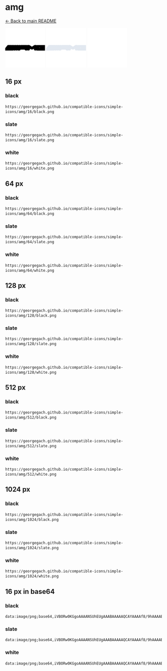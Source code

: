 # amg

[← Back to main README](../../README.md)


<img src="./128/black.png" width="128" alt="amg black icon" />
<img src="./128/slate.png" width="128" alt="amg slate icon" />
<img src="./128/white.png" width="128" alt="amg white icon" />

## 16 px

### black
```
https://georgegach.github.io/compatible-icons/simple-icons/amg/16/black.png
```

### slate
```
https://georgegach.github.io/compatible-icons/simple-icons/amg/16/slate.png
```

### white
```
https://georgegach.github.io/compatible-icons/simple-icons/amg/16/white.png
```

## 64 px

### black
```
https://georgegach.github.io/compatible-icons/simple-icons/amg/64/black.png
```

### slate
```
https://georgegach.github.io/compatible-icons/simple-icons/amg/64/slate.png
```

### white
```
https://georgegach.github.io/compatible-icons/simple-icons/amg/64/white.png
```

## 128 px

### black
```
https://georgegach.github.io/compatible-icons/simple-icons/amg/128/black.png
```

### slate
```
https://georgegach.github.io/compatible-icons/simple-icons/amg/128/slate.png
```

### white
```
https://georgegach.github.io/compatible-icons/simple-icons/amg/128/white.png
```

## 512 px

### black
```
https://georgegach.github.io/compatible-icons/simple-icons/amg/512/black.png
```

### slate
```
https://georgegach.github.io/compatible-icons/simple-icons/amg/512/slate.png
```

### white
```
https://georgegach.github.io/compatible-icons/simple-icons/amg/512/white.png
```

## 1024 px

### black
```
https://georgegach.github.io/compatible-icons/simple-icons/amg/1024/black.png
```

### slate
```
https://georgegach.github.io/compatible-icons/simple-icons/amg/1024/slate.png
```

### white
```
https://georgegach.github.io/compatible-icons/simple-icons/amg/1024/white.png
```

## 16 px in base64

### black
```
data:image/png;base64,iVBORw0KGgoAAAANSUhEUgAAABAAAAAQCAYAAAAf8/9hAAAABmJLR0QA/wD/AP+gvaeTAAAAgElEQVQ4je3QQQ4BURAE0Idgg3ACibM5kPu4hDUnsEEiGRFjxqYm+TsrsZlKKr/T1V2p/vT4PwZ513ihCZ+YY4IKLc6YYoG6NNnhmqGOTVG/wz1u0epOH2JbmLWF+xGnLFRJeEjqUXnCpli+JP4Y9/RnSfDI/BKraM33X+rxe3wAvK4mIrU4N90AAAAASUVORK5CYII=
```

### slate
```
data:image/png;base64,iVBORw0KGgoAAAANSUhEUgAAABAAAAAQCAYAAAAf8/9hAAAABmJLR0QA/wD/AP+gvaeTAAAAwklEQVQ4je3QsUrDYBiF4fe0SarwW9ohOAXBC3Dzely8IK/Ia3A24NCCaBAlKJE0zXccpOrqIC599vMOB/b+nwDu7l9Osnw7jD6MMRwqhn7W+WjMp0Uo62x8epwe69qzlN7mm824/QqsH9or4wtg8SPsXRwICWyuLc5l5ojATAEmxpdI30PxWZduEbVEGDqkQcENoN0YILM4A2PwWMTzpF32KT3lZVm+AjRNk/q+H6uqeret1apdcMASIMLxF7/u/dYHKSRXiJIknpEAAAAASUVORK5CYII=
```

### white
```
data:image/png;base64,iVBORw0KGgoAAAANSUhEUgAAABAAAAAQCAYAAAAf8/9hAAAABmJLR0QA/wD/AP+gvaeTAAAAiUlEQVQ4je2QwQkCUQwFJ4p6UdEKBGuzIPuxCc9agRcVhBVxd8dLXL5nBS87EAg8EiaBnv8TAOoKeAJt1gOYAWOgAoyIkzoB5kDdbVC36sVP2qJvsnbqNbP6HQ6ATWFksf0AHNOoSsN9Wg+7E9R1MXxO/VFE3NJwCjQRcVcDWADLnGm//WHPL3gBqR5k7Hs7rSgAAAAASUVORK5CYII=
```

